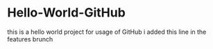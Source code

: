 # Hello-World-GitHub
this is a hello world project for usage of GitHub
i added this line in the features brunch
